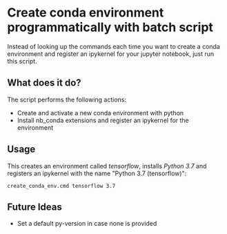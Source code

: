 # Create conda environment programmatically with batch script

Instead of looking up the commands each time you want to create a conda environment and register an ipykernel for your jupyter notebook, just run this script.

## What does it do?
The script performs the following actions:
 - Create and activate a new conda environment with python
 - Install nb_conda extensions and register an ipykernel for the environment

## Usage
This creates an environment called *tensorflow*, installs *Python 3.7* and registers an ipykernel with the name "Python 3.7 (tensorflow)":

```create_conda_env.cmd tensorflow 3.7```

## Future Ideas
 - Set a default py-version in case none is provided
